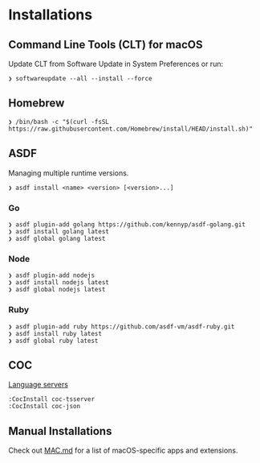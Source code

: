 # Installations

## Command Line Tools (CLT) for macOS

Update CLT from Software Update in System Preferences or run:

```shell
❯ softwareupdate --all --install --force
```

## Homebrew

```shell
❯ /bin/bash -c "$(curl -fsSL https://raw.githubusercontent.com/Homebrew/install/HEAD/install.sh)"
```

## ASDF

Managing multiple runtime versions.

```shell
❯ asdf install <name> <version> [<version>...]
```

### Go

```shell
❯ asdf plugin-add golang https://github.com/kennyp/asdf-golang.git
❯ asdf install golang latest
❯ asdf global golang latest
```

### Node

```shell
❯ asdf plugin-add nodejs
❯ asdf install nodejs latest
❯ asdf global nodejs latest
```

### Ruby

```shell
❯ asdf plugin-add ruby https://github.com/asdf-vm/asdf-ruby.git
❯ asdf install ruby latest
❯ asdf global ruby latest
```

## COC

[Language servers](https://github.com/neoclide/coc.nvim/wiki/Language-servers)

```shell
:CocInstall coc-tsserver
:CocInstall coc-json
```

## Manual Installations

Check out [MAC.md](MAC.md) for a list of macOS-specific apps and extensions.
